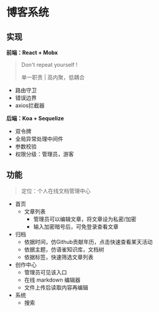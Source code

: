 # 博客系统

## 实现

**前端：React + Mobx**

> Don't repeat yourself !
>
> 单一职责 | 高内聚，低耦合

* 路由守卫
* 错误边界
* axios拦截器

**后端：Koa + Sequelize**

* 双令牌
* 全局异常处理中间件
* 参数校验
* 权限分级：管理员，游客

## 功能

> 定位：个人在线文档管理中心

* 首页
  * 文章列表 
    * 管理员可以编辑文章，将文章设为私密/加密
    * 输入加密暗号后，可免登录查看文章
* 归档
  * 依据时间，仿Github贡献年历，点击快速查看某天活动
  * 依据主题，仿语雀知识库，文档树
  * 依据标签，快速筛选文章列表
* 创作中心
  * 管理员可见该入口
  * 在线 markdown 编辑器
  * 文件上传后读取内容再编辑
* 系统
  * 搜索
